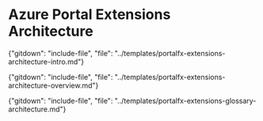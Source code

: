 # Azure Portal Extensions Architecture

{"gitdown": "include-file", "file": "../templates/portalfx-extensions-architecture-intro.md"}

{"gitdown": "include-file", "file": "../templates/portalfx-extensions-architecture-overview.md"}

{"gitdown": "include-file", "file": "../templates/portalfx-extensions-glossary-architecture.md"}

